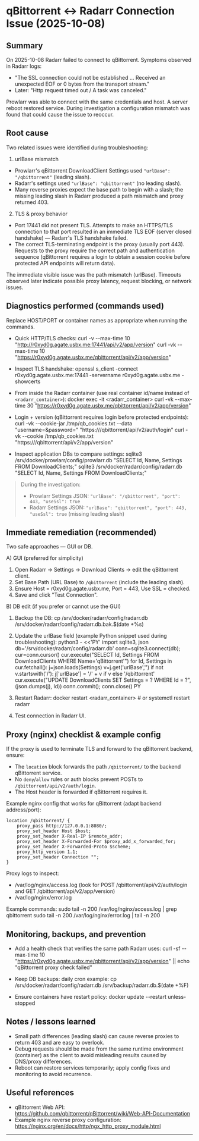# qBittorrent ↔ Radarr Connection Issue (2025-10-08)

## Summary
On 2025-10-08 Radarr failed to connect to qBittorrent. Symptoms observed in Radarr logs:
- "The SSL connection could not be established ... Received an unexpected EOF or 0 bytes from the transport stream."
- Later: "Http request timed out / A task was canceled."

Prowlarr was able to connect with the same credentials and host. A server reboot restored service. During investigation a configuration mismatch was found that could cause the issue to reoccur.

## Root cause
Two related issues were identified during troubleshooting:

1. urlBase mismatch
- Prowlarr's qBittorrent DownloadClient Settings used `"urlBase": "/qbittorrent"` (leading slash).
- Radarr's settings used `"urlBase": "qbittorrent"` (no leading slash).
- Many reverse proxies expect the base path to begin with a slash; the missing leading slash in Radarr produced a path mismatch and proxy returned 403.

2. TLS & proxy behavior
- Port 17441 did not present TLS. Attempts to make an HTTPS/TLS connection to that port resulted in an immediate TLS EOF (server closed handshake) — Radarr's TLS handshake failed.
- The correct TLS-terminating endpoint is the proxy (usually port 443). Requests to the proxy require the correct path and authentication sequence (qBittorrent requires a login to obtain a session cookie before protected API endpoints will return data).

The immediate visible issue was the path mismatch (urlBase). Timeouts observed later indicate possible proxy latency, request blocking, or network issues.

## Diagnostics performed (commands used)
Replace HOST/PORT or container names as appropriate when running the commands.

- Quick HTTP/TLS checks:
  curl -v --max-time 10 "http://r0xyd0g.agate.usbx.me:17441/api/v2/app/version"
  curl -vk --max-time 10 "https://r0xyd0g.agate.usbx.me/qbittorrent/api/v2/app/version"

- Inspect TLS handshake:
  openssl s_client -connect r0xyd0g.agate.usbx.me:17441 -servername r0xyd0g.agate.usbx.me -showcerts

- From inside the Radarr container (use real container id/name instead of `<radarr_container>`):
  docker exec -it <radarr_container> curl -vk --max-time 30 "https://r0xyd0g.agate.usbx.me/qbittorrent/api/v2/app/version"

- Login + version (qBittorrent requires login before protected endpoints):
  curl -vk --cookie-jar /tmp/qb_cookies.txt --data "username=<user>&password=<pass>" "https://<host>/qbittorrent/api/v2/auth/login"
  curl -vk --cookie /tmp/qb_cookies.txt "https://<host>/qbittorrent/api/v2/app/version"

- Inspect application DBs to compare settings:
  sqlite3 /srv/docker/prowlarr/config/prowlarr.db "SELECT Id, Name, Settings FROM DownloadClients;"
  sqlite3 /srv/docker/radarr/config/radarr.db "SELECT Id, Name, Settings FROM DownloadClients;"

> During the investigation:
> - Prowlarr Settings JSON: `"urlBase": "/qbittorrent", "port": 443, "useSsl": true`
> - Radarr Settings JSON: `"urlBase": "qbittorrent", "port": 443, "useSsl": true` (missing leading slash)

## Immediate remediation (recommended)
Two safe approaches — GUI or DB.

A) GUI (preferred for simplicity)
1. Open Radarr → Settings → Download Clients → edit the qBittorrent client.
2. Set Base Path (URL Base) to `/qbittorrent` (include the leading slash).
3. Ensure Host = r0xyd0g.agate.usbx.me, Port = 443, Use SSL = checked.
4. Save and click "Test Connection".

B) DB edit (if you prefer or cannot use the GUI)
1. Backup the DB:
   cp /srv/docker/radarr/config/radarr.db /srv/docker/radarr/config/radarr.db.bak.$(date +%s)

2. Update the urlBase field (example Python snippet used during troubleshooting):
   python3 - <<'PY'
   import sqlite3, json
   db='/srv/docker/radarr/config/radarr.db'
   conn=sqlite3.connect(db); cur=conn.cursor()
   cur.execute("SELECT Id, Settings FROM DownloadClients WHERE Name='qBittorrent'")
   for Id, Settings in cur.fetchall():
       j=json.loads(Settings)
       v=j.get('urlBase','')
       if not v.startswith('/'):
           j['urlBase'] = '/' + v if v else '/qbittorrent'
           cur.execute("UPDATE DownloadClients SET Settings = ? WHERE Id = ?", (json.dumps(j), Id))
   conn.commit(); conn.close()
   PY

3. Restart Radarr:
   docker restart <radarr_container>  # or systemctl restart radarr

4. Test connection in Radarr UI.

## Proxy (nginx) checklist & example config
If the proxy is used to terminate TLS and forward to the qBittorrent backend, ensure:
- The `location` block forwards the path `/qbittorrent/` to the backend qBittorrent service.
- No `deny`/`allow` rules or auth blocks prevent POSTs to `/qbittorrent/api/v2/auth/login`.
- The Host header is forwarded if qBittorrent requires it.

Example nginx config that works for qBittorrent (adapt backend address/port):
```
location /qbittorrent/ {
    proxy_pass http://127.0.0.1:8080/;
    proxy_set_header Host $host;
    proxy_set_header X-Real-IP $remote_addr;
    proxy_set_header X-Forwarded-For $proxy_add_x_forwarded_for;
    proxy_set_header X-Forwarded-Proto $scheme;
    proxy_http_version 1.1;
    proxy_set_header Connection "";
}
```

Proxy logs to inspect:
- /var/log/nginx/access.log  (look for POST /qbittorrent/api/v2/auth/login and GET /qbittorrent/api/v2/app/version)
- /var/log/nginx/error.log

Example commands:
sudo tail -n 200 /var/log/nginx/access.log | grep qbittorrent
sudo tail -n 200 /var/log/nginx/error.log | tail -n 200

## Monitoring, backups, and prevention
- Add a health check that verifies the same path Radarr uses:
  curl -sf --max-time 10 "https://r0xyd0g.agate.usbx.me/qbittorrent/api/v2/app/version" || echo "qBittorrent proxy check failed"

- Keep DB backups:
  daily cron example:
  cp /srv/docker/radarr/config/radarr.db /srv/backup/radarr.db.$(date +%F)

- Ensure containers have restart policy:
  docker update --restart unless-stopped <container>

## Notes / lessons learned
- Small path differences (leading slash) can cause reverse proxies to return 403 and are easy to overlook.
- Debug requests should be made from the same runtime environment (container) as the client to avoid misleading results caused by DNS/proxy differences.
- Reboot can restore services temporarily; apply config fixes and monitoring to avoid recurrence.

## Useful references
- qBittorrent Web API: https://github.com/qbittorrent/qBittorrent/wiki/Web-API-Documentation
- Example nginx reverse proxy configuration: https://nginx.org/en/docs/http/ngx_http_proxy_module.html

---
